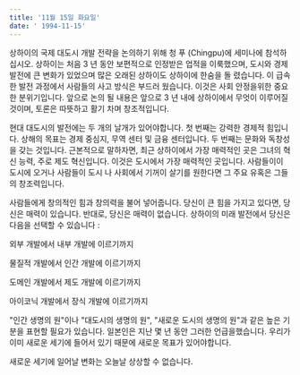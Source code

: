 ```yaml
---
title: '11월 15일 화요일'
date: ' 1994-11-15'
---
```

상하이의 국제 대도시 개발 전략을 논의하기 위해 청 푸 (Chingpu)에 세미나에 참석하십시오. 상하이는 처음 3 년 동안 보편적으로 인정받은 업적을 이룩했으며, 도시와 경제 발전에 큰 변화가 있었으며 많은 오래된 상하이도 상하이에 한숨을 돌 렸습니다. 이 급속한 발전 과정에서 사람들의 사고 방식은 부드러 웠습니다. 이것은 사회 안정을위한 중요한 분위기입니다. 앞으로 논의 될 내용은 앞으로 3 년 내에 상하이에서 무엇이 이루어질 것이며, 토론은 따뜻하고 활기 차며 창조적입니다.

현대 대도시의 발전에는 두 개의 날개가 있어야합니다. 첫 번째는 강력한 경제적 힘입니다. 상해의 목표는 경제 중심지, 무역 센터 및 금융 센터입니다. 두 번째는 문화와 독창성을 갖는 것입니다. 근본적으로 말하자면, 최근 상하이에서 가장 매력적인 곳은 그녀의 혁신 능력, 주로 제도 혁신입니다. 이것은 도시에서 가장 매력적인 곳입니다. 사람들이이 도시에 오거나 사람들이 도시 나 사회에서 기꺼이 살기를 원한다면 그 주요 유혹은 그들의 창조력입니다.

사람들에게 창의적인 힘과 창의력을 불어 넣어줍니다. 당신이 큰 힘을 가지고 있다면, 당신은 매력이 있습니다. 반대로, 당신은 매력이 없습니다. 상하이의 미래 발전에서 당신은 다음을 선택할 수 있습니다 :

외부 개발에서 내부 개발에 이르기까지

물질적 개발에서 인간 개발에 이르기까지

도메인 개발에서 제도 개발에 이르기까지

아이코닉 개발에서 장식 개발에 이르기까지

"인간 생명의 원"이나 "대도시의 생명의 원", "새로운 도시의 생명의 원"과 같은 높은 기분을 표현할 필요가 있습니다. 일본인은 지난 몇 년 동안 그러한 언급을했습니다. 우리가 이미 새로운 세기에 들어서 있기 때문에 새로운 목표가 있어야합니다.

새로운 세기에 일어날 변화는 오늘날 상상할 수 없습니다.

